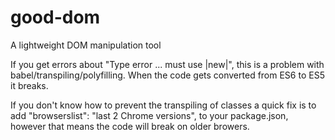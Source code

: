 # good-dom
A lightweight DOM manipulation tool

If you get errors about "Type error ... must use |new|", this is a problem with babel/transpiling/polyfilling. When the code gets converted from ES6 to ES5 it breaks.

If you don't know how to prevent the transpiling of classes a quick fix is to add "browserslist": "last 2 Chrome versions", to your package.json, however that means the code will break on older browers.